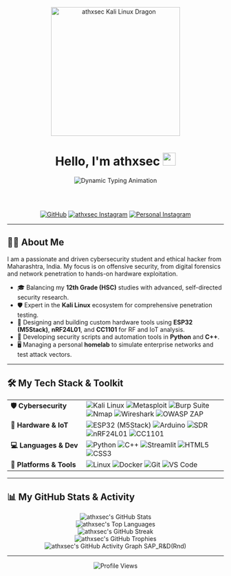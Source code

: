 <div align="center">
  
  <img src="https://i.gifer.com/origin/33/33215f16f312a0233b25916f4d2f136e.gif" alt="athxsec Kali Linux Dragon" width="300" />

  <h1>
    Hello, I'm athxsec
    <img src="https://media.giphy.com/media/hvRJCLFzcasrR4ia7z/giphy.gif" width="30px">
  </h1>
  
  <img src="https://readme-typing-svg.herokuapp.com?font=Fira+Code&size=20&pause=1000&color=00FF00&center=true&vCenter=true&width=550&lines=Ethical+Hacker;Kali+Linux+Expert;Hardware+Hacker;Cybersecurity+Researcher;Python+%26+C%2B%2B+Developer" alt="Dynamic Typing Animation" />
  
  <br><br>
  
  <p>
    <a href="https://github.com/athxsec" target="_blank"><img src="https://img.shields.io/badge/GitHub-181717?style=for-the-badge&logo=github&logoColor=white" alt="GitHub"/></a>
    <a href="https://instagram.com/athxsec" target="_blank"><img src="https://img.shields.io/badge/Brand_Insta-E4405F?style=for-the-badge&logo=instagram&logoColor=white" alt="athxsec Instagram"/></a>
    <a href="https://instagram.com/atharv_kemble?igshid=MzNlNGNkZWQ4Mg==" target="_blank"><img src="https://img.shields.io/badge/Personal_Insta-C13584?style=for-the-badge&logo=instagram&logoColor=white" alt="Personal Instagram"/></a>
  </p>
</div>

---

## 👨‍💻 About Me

I am a passionate and driven cybersecurity student and ethical hacker from Maharashtra, India. My focus is on offensive security, from digital forensics and network penetration to hands-on hardware exploitation.

- 🎓 Balancing my **12th Grade (HSC)** studies with advanced, self-directed security research.
- 🛡️ Expert in the **Kali Linux** ecosystem for comprehensive penetration testing.
- 📡 Designing and building custom hardware tools using **ESP32 (M5Stack)**, **nRF24L01**, and **CC1101** for RF and IoT analysis.
- 🐍 Developing security scripts and automation tools in **Python** and **C++**.
- 🖥️ Managing a personal **homelab** to simulate enterprise networks and test attack vectors.

---

## 🛠️ My Tech Stack & Toolkit

<table>
  <tr>
    <td valign="top" width="160px"><strong>🛡️ Cybersecurity</strong></td>
    <td>
      <img src="https://img.shields.io/badge/Kali_Linux-557C94?style=for-the-badge&logo=kali-linux&logoColor=white" alt="Kali Linux" />
      <img src="https://img.shields.io/badge/Metasploit-C00000?style=for-the-badge&logo=metasploit&logoColor=white" alt="Metasploit" />
      <img src="https://img.shields.io/badge/Burp_Suite-FF7A1F?style=for-the-badge&logo=BurpSuite&logoColor=black" alt="Burp Suite" />
      <img src="https://img.shields.io/badge/Nmap-444444?style=for-the-badge&logo=Nmap&logoColor=white" alt="Nmap" />
      <img src="https://img.shields.io/badge/Wireshark-1679A7?style=for-the-badge&logo=Wireshark&logoColor=white" alt="Wireshark" />
      <img src="https://img.shields.io/badge/OWASP_ZAP-F7F8F9?style=for-the-badge&logo=OWASP&logoColor=black" alt="OWASP ZAP" />
    </td>
  </tr>
  <tr>
    <td valign="top"><strong>📡 Hardware & IoT</strong></td>
    <td>
      <img src="https://img.shields.io/badge/ESP32_(M5Stack)-F05032?style=for-the-badge&logo=espressif&logoColor=white" alt="ESP32 (M5Stack)" />
      <img src="https://img.shields.io/badge/Arduino-00979D?style=for-the-badge&logo=arduino&logoColor=white" alt="Arduino" />
      <img src="https://img.shields.io/badge/SDR-FF6600?style=for-the-badge&logo=radio-fm&logoColor=white" alt="SDR" />
      <img src="https://img.shields.io/badge/nRF24L01-1572B6?style=for-the-badge&logo=rfid&logoColor=white" alt="nRF24L01" />
      <img src="https://img.shields.io/badge/CC1101-E34F26?style=for-the-badge&logo=radio-france&logoColor=white" alt="CC1101" />
    </td>
  </tr>
  <tr>
    <td valign="top"><strong>💻 Languages & Dev</strong></td>
    <td>
      <img src="https://img.shields.io/badge/Python-3776AB?style=for-the-badge&logo=python&logoColor=white" alt="Python" />
      <img src="https://img.shields.io/badge/C++-00599C?style=for-the-badge&logo=cplusplus&logoColor=white" alt="C++" />
      <img src="https://img.shields.io/badge/Streamlit-FF4B4B?style=for-the-badge&logo=Streamlit&logoColor=white" alt="Streamlit" />
      <img src="https://img.shields.io/badge/HTML5-E34F26?style=for-the-badge&logo=html5&logoColor=white" alt="HTML5" />
      <img src.="https://img.shields.io/badge/CSS3-1572B6?style=for-the-badge&logo=css3&logoColor=white" alt="CSS3" />
    </td>
  </tr>
  <tr>
    <td valign="top"><strong>🧰 Platforms & Tools</strong></td>
    <td>
      <img src="httpsimg.shields.io/badge/Linux-FCC624?style=for-the-badge&logo=linux&logoColor=black" alt="Linux" />
      <img src="https://img.shields.io/badge/Docker-2496ED?style=for-the-badge&logo=docker&logoColor=white" alt="Docker" />
      <img src="https://img.shields.io/badge/Git-F05032?style=for-the-badge&logo=git&logoColor=white" alt="Git" />
      <img src="https://img.shields.io/badge/VS_Code-007ACC?style=for-the-badge&logo=visualstudiocode&logoColor=white" alt="VS Code" />
    </td>
  </tr>
</table>

---

## 📊 My GitHub Stats & Activity

<p align="center">
  <img src="https://github-readme-stats.vercel.app/api?username=athxsec&show_icons=true&theme=tokyonight&icon_color=00FF00&hide_border=true&count_private=true&cache_seconds=1800" alt="athxsec's GitHub Stats" />
  <br>
  <img src="https://github-readme-stats.vercel.app/api/top-langs/?username=athxsec&layout=compact&theme=tokyonight&hide_border=true&cache_seconds=1800" alt="athxsec's Top Languages" />
  <br>
  <img src="https://streak-stats.herokuapp.com?user=athxsec&theme=tokyonight&hide_border=true" alt="athxsec's GitHub Streak" />
  <br>
  <img src="https://github-profile-trophy.vercel.app/?username=athxsec&theme=tokyonight&margin-w=15&margin-h=15" alt="athxsec's GitHub Trophies" />
  <br>
  <img src="https://github-readme-activity-graph.vercel.app/graph?username=athxsec&theme=tokyonight&hide_border=true&color=00FF00&line=00FF00&point=00FF00&area=true" alt="athxsec's GitHub Activity Graph" />
SAP_R&D(Rnd)
</p>

---

<p align="center">
  <img src="https://komarev.com/ghpvc/?username=athxsec&label=PROFILE+VIEWS&color=00FF00&style=flat-square" alt="Profile Views" />
</p>
